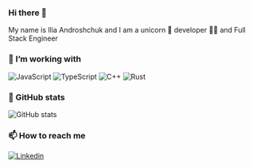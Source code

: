 ### Hi there 👋

My name is Ilia Androshchuk and I am a unicorn 🦄 developer 👨‍💻 and Full Stack Engineer

### 🔭 I’m working with

<p>
  <img alt="JavaScript" src="https://img.shields.io/badge/JavaScript-F7DF1E?logo=JavaScript&logoColor=white&style=for-the-badge" />
  <img alt="TypeScript" src="https://img.shields.io/badge/TypeScript-3178C6?logo=TypeScript&logoColor=white&style=for-the-badge" />
  <img alt="C++" src="https://img.shields.io/badge/C++-00599C?logo=CPlusPlus&logoColor=white&style=for-the-badge" />
  <img alt="Rust" src="https://img.shields.io/badge/Rust-000000?logo=Rust&logoColor=white&style=for-the-badge" />
</p>

### 🌱 GitHub stats

![GitHub stats](https://github-readme-stats.vercel.app/api?username=an7e&show_icons=true&theme=tokyonight&count_private=true&include_all_commits=true)

### 📫 How to reach me
<p>
  <a href="https://www.linkedin.com/in/ilia-androshchuk/">
    <img alt="Linkedin" src="https://img.shields.io/badge/linkedin-0077B5?logo=linkedin&logoColor=white&style=for-the-badge" />
  </a>
</p>
